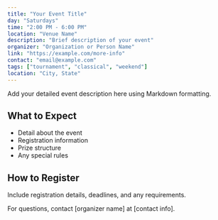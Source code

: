 ```yaml
---
title: "Your Event Title"
day: "Saturdays"
time: "2:00 PM - 6:00 PM"
location: "Venue Name"
description: "Brief description of your event"
organizer: "Organization or Person Name"
link: "https://example.com/more-info"
contact: "email@example.com"
tags: ["tournament", "classical", "weekend"]
location: "City, State"
---
```


Add your detailed event description here using Markdown formatting.

## What to Expect

- Detail about the event
- Registration information
- Prize structure
- Any special rules

## How to Register

Include registration details, deadlines, and any requirements.

For questions, contact [organizer name] at [contact info].